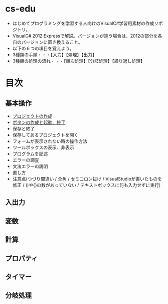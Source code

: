 cs-edu
======

- はじめてプログラミングを学習する人向けのVisualC#学習用素材の作成リポジトリ。
- VisualC# 2012 Expressで解説。バージョンが違う場合は、2012の部分を各自のバージョンに置き換えること。
- 以下の６つの項目を覚えよう。
 - 3種類の手順・・・【入力】【処理】【出力】
 - 3種類の処理の流れ・・・【順次処理】【分岐処理】【繰り返し処理】


# 目次
## 基本操作
- [プロジェクトの作成](http://am1tanaka.hatenablog.com/entry/2014/10/10/211051)
- [ボタンの作成と起動、終了](http://am1tanaka.hatenablog.com/entry/2014/10/10/224900)
- 保存と終了
- 保存してあるプロジェクトを開く
 - フォームが表示されない時の操作方法
 - ツールボックスの表示、非表示
- プログラムを記述
- エラーの調査
 - 文法エラーの説明
 - 直し方
 - 注意点(つづり間違い / 全角 / セミコロン抜け / VisualStudioが書いたものを修正 / ()や{}の数があっていない / テキストボックスに何も入力せずに実行)

## 入出力

## 変数

## 計算

## プロパティ

## タイマー

## 分岐処理

